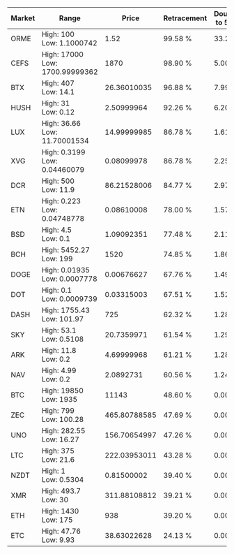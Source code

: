 | Market | Range | Price| Retracement | Doubles to 50% |
| --- | --- | --- | --- | --- |
| ORME | High: 100<br />Low: 1.1000742 | 1.52 | 99.58 % | 33.26 |
| CEFS | High: 17000<br />Low: 1700.99999362 | 1870 | 98.90 % | 5.00 |
| BTX | High: 407<br />Low: 14.1 | 26.36010035 | 96.88 % | 7.99 |
| HUSH | High: 31<br />Low: 0.12 | 2.50999964 | 92.26 % | 6.20 |
| LUX | High: 36.66<br />Low: 11.70001534 | 14.99999985 | 86.78 % | 1.61 |
| XVG | High: 0.3199<br />Low: 0.04460079 | 0.08099978 | 86.78 % | 2.25 |
| DCR | High: 500<br />Low: 11.9 | 86.21528006 | 84.77 % | 2.97 |
| ETN | High: 0.223<br />Low: 0.04748778 | 0.08610008 | 78.00 % | 1.57 |
| BSD | High: 4.5<br />Low: 0.1 | 1.09092351 | 77.48 % | 2.11 |
| BCH | High: 5452.27<br />Low: 199 | 1520 | 74.85 % | 1.86 |
| DOGE | High: 0.01935<br />Low: 0.0007778 | 0.00676627 | 67.76 % | 1.49 |
| DOT | High: 0.1<br />Low: 0.0009739 | 0.03315003 | 67.51 % | 1.52 |
| DASH | High: 1755.43<br />Low: 101.97 | 725 | 62.32 % | 1.28 |
| SKY | High: 53.1<br />Low: 0.5108 | 20.7359971 | 61.54 % | 1.29 |
| ARK | High: 11.8<br />Low: 0.2 | 4.69999968 | 61.21 % | 1.28 |
| NAV | High: 4.99<br />Low: 0.2 | 2.0892731 | 60.56 % | 1.24 |
| BTC | High: 19850<br />Low: 1935 | 11143 | 48.60 % | 0.00 |
| ZEC | High: 799<br />Low: 100.28 | 465.80788585 | 47.69 % | 0.00 |
| UNO | High: 282.55<br />Low: 16.27 | 156.70654997 | 47.26 % | 0.00 |
| LTC | High: 375<br />Low: 21.6 | 222.03953011 | 43.28 % | 0.00 |
| NZDT | High: 1<br />Low: 0.5304 | 0.81500002 | 39.40 % | 0.00 |
| XMR | High: 493.7<br />Low: 30 | 311.88108812 | 39.21 % | 0.00 |
| ETH | High: 1430<br />Low: 175 | 938 | 39.20 % | 0.00 |
| ETC | High: 47.76<br />Low: 9.93 | 38.63022628 | 24.13 % | 0.00 |
